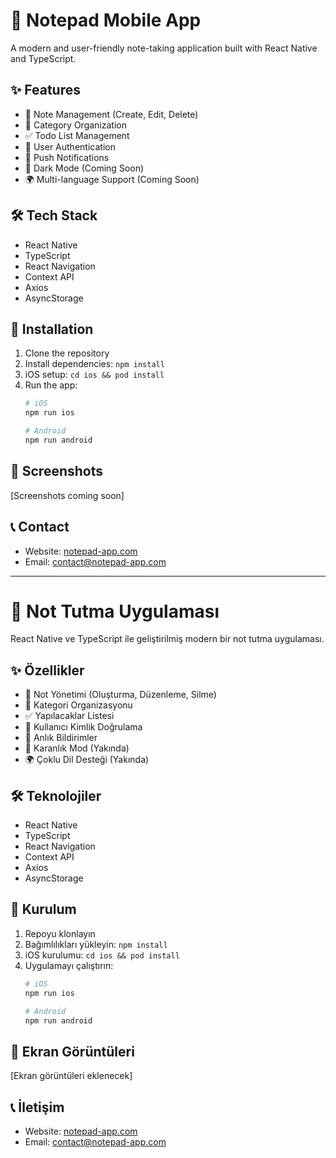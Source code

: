 # 📱 Notepad Mobile App

A modern and user-friendly note-taking application built with React Native and TypeScript.

## ✨ Features

- 📝 Note Management (Create, Edit, Delete)
- 📂 Category Organization
- ✅ Todo List Management
- 👤 User Authentication
- 🔔 Push Notifications
- 🌙 Dark Mode (Coming Soon)
- 🌍 Multi-language Support (Coming Soon)

## 🛠️ Tech Stack

- React Native
- TypeScript
- React Navigation
- Context API
- Axios
- AsyncStorage

## 🚀 Installation

1. Clone the repository
2. Install dependencies: `npm install`
3. iOS setup: `cd ios && pod install`
4. Run the app:
   ```bash
   # iOS
   npm run ios

   # Android
   npm run android
   ```

## 📱 Screenshots

[Screenshots coming soon]

## 📞 Contact

- Website: [notepad-app.com](https://notepad-app.com)
- Email: contact@notepad-app.com

---

# 📱 Not Tutma Uygulaması

React Native ve TypeScript ile geliştirilmiş modern bir not tutma uygulaması.

## ✨ Özellikler

- 📝 Not Yönetimi (Oluşturma, Düzenleme, Silme)
- 📂 Kategori Organizasyonu
- ✅ Yapılacaklar Listesi
- 👤 Kullanıcı Kimlik Doğrulama
- 🔔 Anlık Bildirimler
- 🌙 Karanlık Mod (Yakında)
- 🌍 Çoklu Dil Desteği (Yakında)

## 🛠️ Teknolojiler

- React Native
- TypeScript
- React Navigation
- Context API
- Axios
- AsyncStorage

## 🚀 Kurulum

1. Repoyu klonlayın
2. Bağımlılıkları yükleyin: `npm install`
3. iOS kurulumu: `cd ios && pod install`
4. Uygulamayı çalıştırın:
   ```bash
   # iOS
   npm run ios

   # Android
   npm run android
   ```

## 📱 Ekran Görüntüleri

[Ekran görüntüleri eklenecek]

## 📞 İletişim

- Website: [notepad-app.com](https://notepad-app.com)
- Email: contact@notepad-app.com

